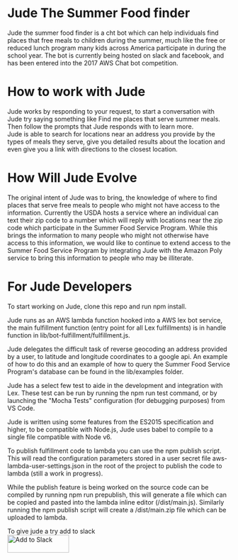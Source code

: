 # Jude The Summer Food finder
Jude the summer food finder is a cht bot which can help individuals find places that free meals to children during the summer, much like the free or reduced lunch program many kids across America participate in during the school year. The bot is currently being hosted on slack and facebook, and has been entered into the 2017 AWS Chat bot competition.

# How to work with Jude
Jude works by responding to your request, to start a conversation with Jude try saying something like Find me places that serve summer meals. Then follow the prompts that Jude responds with to learn more.  
Jude is able to search for locations near an address you provide by the types of meals they serve, give you detailed results about the location and even give you a link with directions to the closest location.


# How Will Jude Evolve
The original intent of Jude was to bring, the knowledge of where to find places that serve free meals to people who might not have access to the information. Currently the USDA hosts a service where an individual can text their zip code to a number which will reply with locations near the zip code which participate in the Summer Food Service Program. While this brings the information to many people who might not otherwise have access to this information, we would like to continue to extend access to the Summer Food Service Program by integrating Jude with the Amazon Poly service to bring this information to people who may be illiterate.


# For Jude Developers
To start working on Jude, clone this repo and run npm install.  

Jude runs as an AWS lambda function hooked into a AWS lex bot service, the  main fulfillment function (entry point for all Lex fulfillments) is in handle function in lib/bot-fulfillment/fulfillment.js.  

Jude delegates the difficult task of reverse geocoding an address provided by a user, to latitude and longitude coordinates to a google api. An example of how to do this and an example of how to query the Summer Food Service Program's database can be found in the lib/examples folder. 

Jude has a select few test to aide in the development and integration with Lex. These test can be run by running the npm run test command, or by launching the "Mocha Tests" configuration (for debugging purposes) from VS Code.

Jude is written using some features from the ES2015 specification and higher, to be compatible with Node.js, Jude uses babel to compile to a single file compatible with Node v6. 

To publish fulfillment code to lambda you can use the npm publish script. This will read the configuration parameters stored in a user secret file aws-lambda-user-settings.json in the root of the project to publish the code to lambda (still a work in progress).  

While the publish feature is being worked on the source code can be compiled by running npm run prepublish, this will generate a file which can be copied and pasted into the lambda inline editor (/dist/main.js). Similarly running the npm publish script will create a /dist/main.zip file which can be uploaded to lambda.

To give jude a try add to slack  
<a href="https://slack.com/oauth/authorize?&client_id=188339149894.209789751122&scope=bot,chat:write:bot,team:read,im:history"><img alt="Add to Slack" height="40" width="139" src="https://platform.slack-edge.com/img/add_to_slack.png" srcset="https://platform.slack-edge.com/img/add_to_slack.png 1x, https://platform.slack-edge.com/img/add_to_slack@2x.png 2x" /></a>
